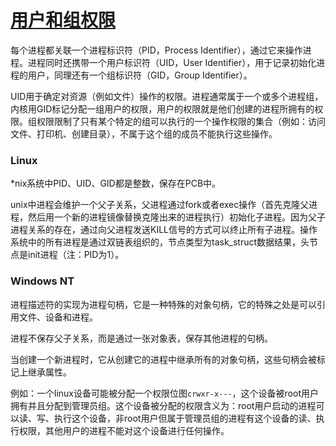 # [用户和组权限](http://www.tldp.org/LDP/LG/issue23/flower/groups.html)

每个进程都关联一个进程标识符（PID，Process Identifier），通过它来操作进程。进程同时还携带一个用户标识符（UID，User Identifier），用于记录初始化进程的用户，同理还有一个组标识符（GID，Group Identifier）。

UID用于确定对资源（例如文件）操作的权限。进程通常属于一个或多个进程组，内核用GID标记分配一组用户的权限，用户的权限就是他们创建的进程所拥有的权限。组权限限制了只有某个特定的组可以执行的一个操作权限的集合（例如：访问文件、打印机、创建目录），不属于这个组的成员不能执行这些操作。

### Linux

*nix系统中PID、UID、GID都是整数，保存在PCB中。

unix中进程会维护一个父子关系，父进程通过fork或者exec操作（首先克隆父进程，然后用一个新的进程镜像替换克隆出来的进程执行）初始化子进程。因为父子进程关系的存在，通过向父进程发送KILL信号的方式可以终止所有子进程。操作系统中的所有进程是通过双链表组织的，节点类型为task_struct数据结果，头节点是init进程（注：PID为1）。

### Windows NT

进程描述符的实现为进程句柄，它是一种特殊的对象句柄，它的特殊之处是可以引用文件、设备和进程。

进程不保存父子关系，而是通过一张对象表，保存其他进程的句柄。

当创建一个新进程时，它从创建它的进程中继承所有的对象句柄，这些句柄会被标记上继承属性。

例如：一个linux设备可能被分配一个权限位图```crwxr-x---```，这个设备被root用户拥有并且分配到管理员组。这个设备被分配的权限含义为：root用户启动的进程可以读、写、执行这个设备，非root用户但属于管理员组的进程有这个设备的读、执行权限，其他用户的进程不能对这个设备进行任何操作。